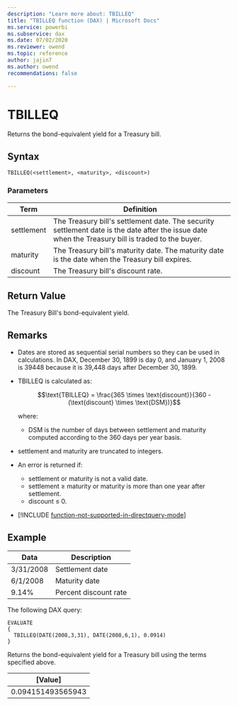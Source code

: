 ```yaml
---
description: "Learn more about: TBILLEQ"
title: "TBILLEQ function (DAX) | Microsoft Docs"
ms.service: powerbi 
ms.subservice: dax
ms.date: 07/02/2020
ms.reviewer: owend
ms.topic: reference
author: jajin7
ms.author: owend 
recommendations: false

---
```


# TBILLEQ

Returns the bond-equivalent yield for a Treasury bill.

## Syntax

```dax
TBILLEQ(<settlement>, <maturity>, <discount>)
```

### Parameters

|Term|Definition|  
|--------|--------------|  
|settlement|The Treasury bill's settlement date. The security settlement date is the date after the issue date when the Treasury bill is traded to the buyer.|
|maturity|The Treasury bill's maturity date. The maturity date is the date when the Treasury bill expires.|
|discount|The Treasury bill's discount rate.|

## Return Value

The Treasury Bill's bond-equivalent yield.

## Remarks

- Dates are stored as sequential serial numbers so they can be used in calculations. In DAX, December 30, 1899 is day 0, and January 1, 2008 is 39448 because it is 39,448 days after December 30, 1899.

- TBILLEQ is calculated as:

  $$\text{TBILLEQ} = \frac{365 \times \text{discount}}{360 - (\text{discount} \times \text{DSM})}$$

  where:

  - $\text{DSM}$ is the number of days between settlement and maturity computed according to the 360 days per year basis.

- settlement and maturity are truncated to integers.

- An error is returned if:
  - settlement or maturity is not a valid date.
  - settlement ≥ maturity or maturity is more than one year after settlement.
  - discount ≤ 0.

- [!INCLUDE [function-not-supported-in-directquery-mode](includes/function-not-supported-in-directquery-mode.md)]

## Example

| **Data**  | **Description**       |
| --------- | --------------------- |
| 3/31/2008 | Settlement date       |
| 6/1/2008  | Maturity date         |
| 9.14%     | Percent discount rate |

The following DAX query:

```dax
EVALUATE
{
  TBILLEQ(DATE(2008,3,31), DATE(2008,6,1), 0.0914)
}
```

Returns the bond-equivalent yield for a Treasury bill using the terms specified above.

| **[Value]**     |
| ----------------- |
| 0.094151493565943 |
